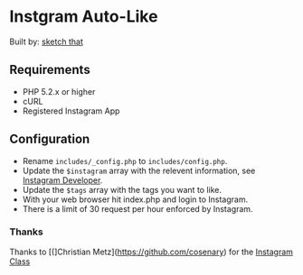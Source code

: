 # Instgram Auto-Like
Built by:   [sketch that](http://sketchthat.com)

## Requirements

- PHP 5.2.x or higher
- cURL
- Registered Instagram App

## Configuration

- Rename `includes/_config.php` to `includes/config.php`.
- Update the `$instagram` array with the relevent information, see [Instagram Developer](http://developers.instagram.com/).
- Update the `$tags` array with the tags you want to like.
- With your web browser hit index.php and login to Instagram.
- There is a limit of 30 request per hour enforced by Instagram.

### Thanks

Thanks to [(]Christian Metz](https://github.com/cosenary) for the [Instagram Class](https://github.com/cosenary/Instagram-PHP-API)